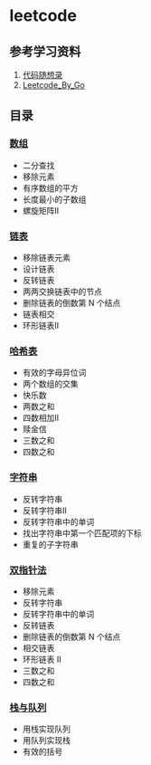 # leetcode

## 参考学习资料
1. [代码随想录](https://www.programmercarl.com/)
2. [Leetcode_By_Go](https://github.com/halfrost/LeetCode-Go)

## 目录
### [数组](https://github.com/hd2yao/leetcode/tree/master/array)
+ 二分查找
+ 移除元素
+ 有序数组的平方
+ 长度最小的子数组
+ 螺旋矩阵II

### [链表](https://github.com/hd2yao/leetcode/tree/master/linked-list)
+ 移除链表元素
+ 设计链表
+ 反转链表
+ 两两交换链表中的节点
+ 删除链表的倒数第 N 个结点
+ 链表相交
+ 环形链表II

### [哈希表](https://github.com/hd2yao/leetcode/tree/master/hash)
+ 有效的字母异位词
+ 两个数组的交集
+ 快乐数
+ 两数之和
+ 四数相加II
+ 赎金信
+ 三数之和
+ 四数之和

### [字符串](https://github.com/hd2yao/leetcode/tree/master/string)
+ 反转字符串
+ 反转字符串II
+ 反转字符串中的单词
+ 找出字符串中第一个匹配项的下标
+ 重复的子字符串

### [双指针法](https://github.com/hd2yao/leetcode/tree/master/two-pointers)
+ 移除元素
+ 反转字符串
+ 反转字符串中的单词
+ 反转链表
+ 删除链表的倒数第 N 个结点
+ 相交链表
+ 环形链表 II
+ 三数之和
+ 四数之和

### [栈与队列](https://github.com/hd2yao/leetcode/tree/master/stack-and-queue)
+ 用栈实现队列
+ 用队列实现栈
+ 有效的括号